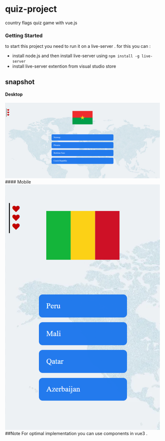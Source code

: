 # quiz-project
country flags quiz game with vue.js
### Getting Started
to start this project you need to run it on a live-server . for this you can :
- install node.js and then install live-server using `npm install -g live-server`
- install live-server extention from visual studio store

## snapshot 
#### Desktop
<img src="snapshot.png" alt="Desktop Version"/>
#### Mobile
<img src="snapshot2.png" alt="Mobile Version"/>
##Note
For optimal implementation you can use components in vue3 .
